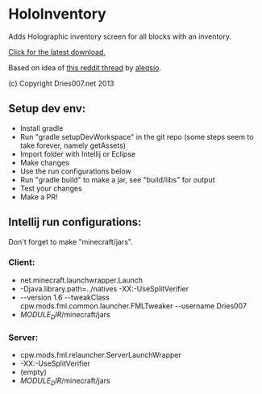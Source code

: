 # HoloInventory

Adds Holographic inventory screen for all blocks with an inventory.

[Click for the latest download.](http://jenkins.dries007.net/job/HoloInventory/)

Based on idea of [this reddit thread](http://www.reddit.com/r/Minecraft/comments/1prvo4) by [aleqsio](http://www.reddit.com/user/aleqsio).

(c) Copyright  Dries007.net 2013

## Setup dev env:

- Install gradle
- Run "gradle setupDevWorkspace" in the git repo (some steps seem to take forever, namely getAssets)
- Import folder with Intellij or Eclipse
- Make changes
- Use the run configurations below
- Run "gradle build" to make a jar, see "build/libs" for output
- Test your changes
- Make a PR!

## Intellij run configurations:
Don't forget to make "minecraft/jars".

### Client:
- net.minecraft.launchwrapper.Launch
- -Djava.library.path=../natives -XX:-UseSplitVerifier
- --version 1.6 --tweakClass cpw.mods.fml.common.launcher.FMLTweaker --username Dries007
- $MODULE_DIR$/minecraft/jars

### Server:
- cpw.mods.fml.relauncher.ServerLaunchWrapper
- -XX:-UseSplitVerifier
- (empty)
- $MODULE_DIR$/minecraft/jars
